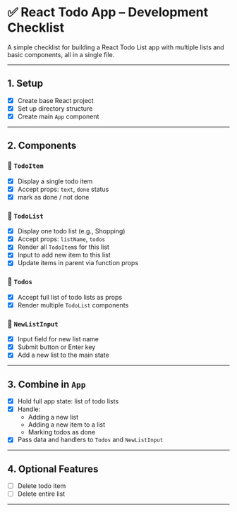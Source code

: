 # ✅ React Todo App – Development Checklist

A simple checklist for building a React Todo List app with multiple lists and basic components, all in a single file.

---

## 1. Setup

- [x] Create base React project
- [x] Set up directory structure
- [x] Create main `App` component

---

## 2. Components

### 🧩 `TodoItem`

- [x] Display a single todo item
- [x] Accept props: `text`, `done` status
- [x] mark as done / not done

### 🧩 `TodoList`

- [x] Display one todo list (e.g., Shopping)
- [x] Accept props: `listName`, `todos`
- [x] Render all `TodoItem`s for this list
- [x] Input to add new item to this list
- [x] Update items in parent via function props

### 🧩 `Todos`

- [x] Accept full list of todo lists as props
- [x] Render multiple `TodoList` components

### 🧩 `NewListInput`

- [x] Input field for new list name
- [x] Submit button or Enter key
- [x] Add a new list to the main state

---

## 3. Combine in `App`

- [x] Hold full app state: list of todo lists
- [x] Handle:
  - Adding a new list
  - Adding a new item to a list
  - Marking todos as done
- [x] Pass data and handlers to `Todos` and `NewListInput`

---

## 4. Optional Features

- [ ] Delete todo item
- [ ] Delete entire list

---
